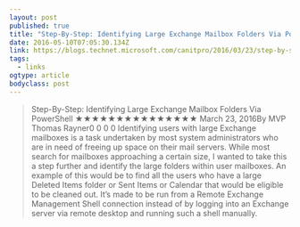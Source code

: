 ```yaml
---
layout: post 
published: true 
title: "Step-By-Step: Identifying Large Exchange Mailbox Folders Via PowerShell | CANITPRO" 
date: 2016-05-10T07:05:30.134Z 
link: https://blogs.technet.microsoft.com/canitpro/2016/03/23/step-by-step-identifying-large-exchange-mailbox-folders-via-powershell/ 
tags:
  - links
ogtype: article 
bodyclass: post 
---
```


> Step-By-Step: Identifying Large Exchange Mailbox Folders Via PowerShell
★★★★★★★★★★★★★★★
March 23, 2016By MVP Thomas Rayner0
0
0
0
Identifying users with large Exchange mailboxes is a task undertaken by most system administrators who are in need of freeing up space on their mail servers. While most search for mailboxes approaching a certain size, I wanted to take this a step further and identify the large folders within user mailboxes. An example of this would be to find all the users who have a large Deleted Items folder or Sent Items or Calendar that would be eligible to be cleaned out. It’s made to be run from a Remote Exchange Management Shell connection instead of by logging into an Exchange server via remote desktop and running such a shell manually.